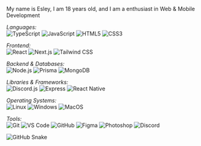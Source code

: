 My name is Esley, I am 18 years old, and I am a enthusiast in Web & Mobile Development

*Languages:*  
![TypeScript](https://img.shields.io/badge/-TypeScript-3178C6?style=flat-square&logo=typescript&logoColor=white) ![JavaScript](https://img.shields.io/badge/-JavaScript-F7DF1E?style=flat-square&logo=javascript&logoColor=black) ![HTML5](https://img.shields.io/badge/-HTML5-E34F26?style=flat-square&logo=html5&logoColor=white) ![CSS3](https://img.shields.io/badge/-CSS3-1572B6?style=flat-square&logo=css3&logoColor=white)  

*Frontend:*  
![React](https://img.shields.io/badge/-React-61DAFB?style=flat-square&logo=react&logoColor=black) ![Next.js](https://img.shields.io/badge/-Next.js-000000?style=flat-square&logo=next.js&logoColor=white) ![Tailwind CSS](https://img.shields.io/badge/-Tailwind%20CSS-06B6D4?style=flat-square&logo=tailwind-css&logoColor=white)  

*Backend & Databases:*  
![Node.js](https://img.shields.io/badge/-Node.js-339933?style=flat-square&logo=node.js&logoColor=white) ![Prisma](https://img.shields.io/badge/-Prisma-2D3748?style=flat-square&logo=prisma&logoColor=white) ![MongoDB](https://img.shields.io/badge/-MongoDB-47A248?style=flat-square&logo=mongodb&logoColor=white)  

*Libraries & Frameworks:*  
![Discord.js](https://img.shields.io/badge/-Discord.js-5865F2?style=flat-square&logo=discord&logoColor=white) ![Express](https://img.shields.io/badge/-Express-000000?style=flat-square&logo=express&logoColor=white) ![React Native](https://img.shields.io/badge/-React%20Native-61DAFB?style=flat-square&logo=react&logoColor=black)  

*Operating Systems:*  
![Linux](https://img.shields.io/badge/-Linux-FCC624?style=flat-square&logo=linux&logoColor=black) ![Windows](https://img.shields.io/badge/-Windows-0078D4?style=flat-square&logo=windows&logoColor=white) ![MacOS](https://img.shields.io/badge/-macOS-000000?style=flat-square&logo=apple&logoColor=white)

*Tools:*  
![Git](https://img.shields.io/badge/-Git-F05032?style=flat-square&logo=git&logoColor=white) ![VS Code](https://img.shields.io/badge/-VS%20Code-007ACC?style=flat-square&logo=visual-studio-code&logoColor=white) ![GitHub](https://img.shields.io/badge/-GitHub-181717?style=flat-square&logo=github&logoColor=white) ![Figma](https://img.shields.io/badge/-Figma-F24E1E?style=flat-square&logo=figma&logoColor=white) ![Photoshop](https://img.shields.io/badge/-Photoshop-31A8FF?style=flat-square&logo=adobe-photoshop&logoColor=white) ![Discord](https://img.shields.io/badge/-Discord-5865F2?style=flat-square&logo=discord&logoColor=white)

![GitHub Snake](https://esleyzt.github.io/esleyzt/github-contribution-grid-snake.svg)
